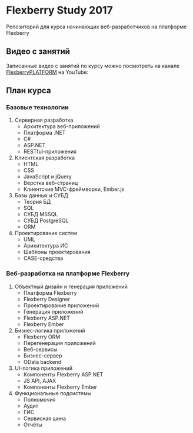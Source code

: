 # Flexberry Study 2017
Репозиторий для курса начинающих веб-разработчиков на платформе Flexberry

## Видео с занятий
Записанные видео с занятий по курсу можно посмотреть на канале [FlexberryPLATFORM](http://www.youtube.com/user/FlexberryPLATFORM) на YouTube:

## План курса

### Базовые технологии
1. Серверная разработка 
    * Архитектура веб-приложений
    * Платформа .NET
    * C#
    * ASP.NET
    * RESTful-приложения
2. Клиентская разработка
    * HTML
    * CSS
    * JavaScript и jQuery
    * Верстка веб-страниц
    * Клиентские MVC-фреймворки, Ember.js
3. Базы данных и СУБД
    * Теория БД
    * SQL
    * СУБД MSSQL
    * СУБД PostgreSQL
    * ORM
4. Проектирование систем
    * UML
    * Арихитектура ИС
    * Шаблоны проектирования
    * CASE-средства

### Веб-разработка на платформе Flexberry

1. Объектный дизайн и генерация приложений 
    * Платформа Flexberry
    * Flexberry Designer
    * Проектирование приложений
    * Генерация приложений
    * Flexberry ASP.NET
    * Flexberry Ember
2. Бизнес-логика приложений
    * Flexberry ORM
    * Перегенерация приложений
    * Веб-сервисы
    * Бизнес-сервер
    * OData backend
3. UI-логика приложений
    * Компоненты Flexberry ASP.NET
    * JS API, AJAX
    * Компоненты Flexberry Ember
4. Функциональные подсистемы
    * Полномочия
    * Аудит
    * ГИС
    * Сервисная шина
    * Отчёты
